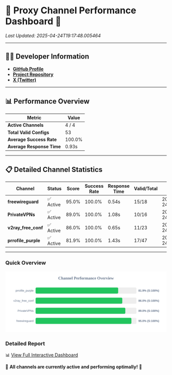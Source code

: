# 🌟 Proxy Channel Performance Dashboard 🌟

_Last Updated: 2025-04-24T19:17:48.005464_

---

## 👩‍💻 Developer Information

- **[GitHub Profile](https://github.com/4n0nymou3)**  
- **[Project Repository](https://github.com/4n0nymou3/multi-proxy-config-fetcher)**  
- **[X (Twitter)](https://x.com/4n0nymou3)**  

---

## 📊 Performance Overview

| Metric                | Value       |
|-----------------------|-------------|
| **Active Channels**   | 4 / 4       |
| **Total Valid Configs** | 53          |
| **Average Success Rate** | 100.0%      |
| **Average Response Time** | 0.93s       |

---

## 📋 Detailed Channel Statistics

| Channel          | Status     | Score  | Success Rate | Response Time | Valid/Total | Last Success               |
|------------------|------------|--------|--------------|---------------|-------------|----------------------------|
| **freewireguard**  | ✅ Active  | 95.0%  | 100.0% | 0.54s         | 15/18       | 2025-04-24T19:17:48.003592 |
| **PrivateVPNs**  | ✅ Active  | 89.0%  | 100.0% | 1.08s         | 10/16       | 2025-04-24T19:17:47.436576 |
| **v2ray_free_conf**  | ✅ Active  | 86.0%  | 100.0% | 0.65s         | 11/23       | 2025-04-24T19:17:46.319501 |
| **prrofile_purple**  | ✅ Active  | 81.9%  | 100.0% | 1.43s         | 17/47       | 2025-04-24T19:17:45.641138 |

---

### Quick Overview
<div align="center">
  <a href="https://raw.githubusercontent.com/nullluser/NullRepo/refs/heads/main/assets/channel_stats_chart.svg">
    <img src="https://raw.githubusercontent.com/nullluser/NullRepo/refs/heads/main/assets/channel_stats_chart.svg" alt="Source Performance Statistics" width="800">
  </a>
</div>

### Detailed Report
📊 [View Full Interactive Dashboard](https://htmlpreview.github.io/?https://github.com/nullluser/NullRepo/blob/main/assets/performance_report.html)

🎉 **All channels are currently active and performing optimally!** 🎉
